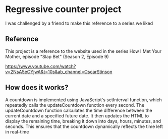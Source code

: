 # Regressive counter project

I was challenged by a friend to make this reference to a series we liked

## Reference

This project is a reference to the website used in the series How I Met Your Mother, episode "Slap Bet" (Season 2, Episode 9)

https://www.youtube.com/watch?v=2NsA5eCYjwA&t=10s&ab_channel=OscarStinson

## How does it works?

A countdown is implemented using JavaScript's setInterval function, which repeatedly calls the updateCountdown function every second. The updateCountdown function calculates the time difference between the current date and a specified future date. It then updates the HTML to display the remaining time, breaking it down into days, hours, minutes, and seconds. This ensures that the countdown dynamically reflects the time left in real-time
